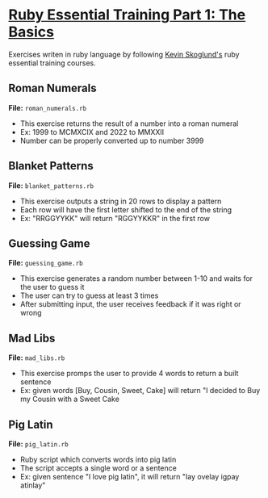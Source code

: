 # **[Ruby Essential Training Part 1: The Basics](https://www.linkedin.com/learning/ruby-essential-training-part-1-the-basics-15650551?u=2166156)**

Exercises writen in ruby language by following [Kevin Skoglund's](https://www.linkedin.com/learning/instructors/kevin-skoglund) ruby essential training courses.

## Roman Numerals
**File:** `roman_numerals.rb`
- This exercise returns the result of a number into a roman numeral
- Ex: 1999 to MCMXCIX and 2022 to MMXXII
- Number can be properly converted up to number 3999

## Blanket Patterns
**File:** `blanket_patterns.rb`
- This exercise outputs a string in 20 rows to display a pattern
- Each row will have the first letter shifted to the end of the string
- Ex: "RRGGYYKK" will return "RGGYYKKR" in the first row

## Guessing Game
**File:** `guessing_game.rb`
- This exercise generates a random number between 1-10 and waits for the user to guess it 
- The user can try to guess at least 3 times
- After submitting input, the user receives feedback if it was right or wrong

## Mad Libs
**File:** `mad_libs.rb`
- This exercise promps the user to provide 4 words to return a built sentence
- Ex: given words [Buy, Cousin, Sweet, Cake] will return "I decided to Buy my Cousin with a Sweet Cake

## Pig Latin
**File:** `pig_latin.rb`
- Ruby script which converts words into pig latin
- The script accepts a single word or a sentence
- Ex: given sentence "I love pig latin", it will return "Iay ovelay igpay atinlay"
